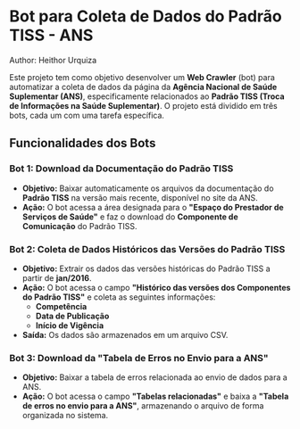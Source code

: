 # Bot para Coleta de Dados do Padrão TISS - ANS
Author: Heithor Urquiza

Este projeto tem como objetivo desenvolver um **Web Crawler** (bot) para automatizar a coleta de dados da página da **Agência Nacional de Saúde Suplementar (ANS)**, especificamente relacionados ao **Padrão TISS (Troca de Informações na Saúde Suplementar)**. O projeto está dividido em três bots, cada um com uma tarefa específica.

## Funcionalidades dos Bots

### Bot 1: Download da Documentação do Padrão TISS
- **Objetivo:** Baixar automaticamente os arquivos da documentação do **Padrão TISS** na versão mais recente, disponível no site da ANS.
- **Ação:** O bot acessa a área designada para o **"Espaço do Prestador de Serviços de Saúde"** e faz o download do **Componente de Comunicação** do Padrão TISS.

### Bot 2: Coleta de Dados Históricos das Versões do Padrão TISS
- **Objetivo:** Extrair os dados das versões históricas do Padrão TISS a partir de **jan/2016**.
- **Ação:** O bot acessa o campo **"Histórico das versões dos Componentes do Padrão TISS"** e coleta as seguintes informações:
    - **Competência**
    - **Data de Publicação**
    - **Início de Vigência**
- **Saída:** Os dados são armazenados em um arquivo CSV.

### Bot 3: Download da "Tabela de Erros no Envio para a ANS"
- **Objetivo:** Baixar a tabela de erros relacionada ao envio de dados para a ANS.
- **Ação:** O bot acessa o campo **"Tabelas relacionadas"** e baixa a **"Tabela de erros no envio para a ANS"**, armazenando o arquivo de forma organizada no sistema.

